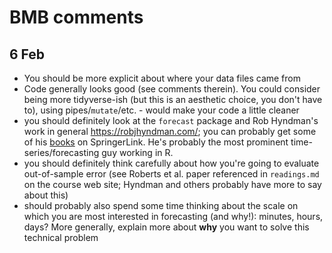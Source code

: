 # BMB comments

## 6 Feb

- You should be more explicit about where your data files came from
- Code generally looks good (see comments therein). You could consider being more tidyverse-ish (but this is an aesthetic choice, you don't have to), using pipes/`mutate`/etc. - would make your code a little cleaner
- you should definitely look at the `forecast` package and Rob Hyndman's work in general <https://robjhyndman.com/>;  you can probably get some of his [books](https://robjhyndman.com/publications/) on SpringerLink. He's probably the most prominent time-series/forecasting guy working in R.
- you should definitely think carefully about how you're going to evaluate out-of-sample error (see Roberts et al. paper referenced in `readings.md` on the course web site; Hyndman and others probably have more to say about this)
- should probably also spend some time thinking about the scale on which you are most interested in forecasting (and why!): minutes, hours, days?  More generally, explain more about **why** you want to solve this technical problem
